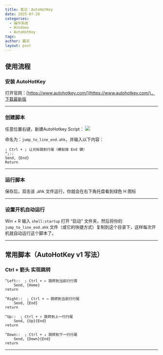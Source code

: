```yaml
---
title: 笔记：AutoHotKey
date: 2025-07-20
categories:
  - 操作系统
  - Windows
  - AutoHotKey
tags: 
author: 霸天
layout: post
---
```

## 使用流程

### 安装 AutoHotKey

打开官网：[https://www.autohotkey.com/](https://www.autohotkey.com/)，下载最新版

---


### 创建脚本

任意位置右键，新建AutoHotkey Script：
![](image-20250720134431254.png)

命名为：`jump_to_line_end.ahk`，并输入以下内容：
```
; Ctrl + ; 让光标跳到行尾（模拟按 End 键）
^;::
Send, {End}
Return
```

---


### 运行脚本

保存后，双击该 .ahk 文件运行，你就会在右下角托盘看到绿色 H 图标

---


### 设置开机自动运行

Win + R 输入 `shell:startup` 打开 “启动” 文件夹，然后将你的 `jump_to_line_end.ahk` 文件（或它的快捷方式）复制到这个目录下，这样每次开机就自动运行这个脚本了。

----


## 常用脚本（AutoHotKey v1 写法）

### Ctrl + 箭头 实现跳转

```
^Left::  ; Ctrl + ← 跳转到当前行行首
    Send, {Home}
return

^Right::  ; Ctrl + → 跳转到当前行行尾
    Send, {End}
return

^Up::  ; Ctrl + ↑ 跳转到上一行行尾
    Send, {Up}{End}
return

^Down::  ; Ctrl + ↓ 跳转到下一行行尾
    Send, {Down}{End}
return
```

----
